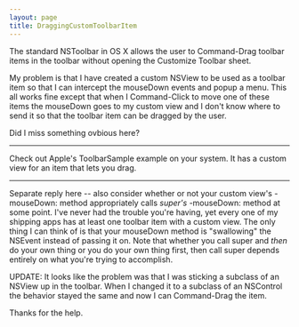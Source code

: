 ```yaml
---
layout: page
title: DraggingCustomToolbarItem
---
```


The standard NSToolbar in OS X allows the user to Command-Drag toolbar items in the toolbar without opening the Customize Toolbar sheet.

My problem is that I have created a custom NSView to be used as a toolbar item so that I can intercept the mouseDown events and popup a menu. This all works fine except that when I Command-Click to move one of these items the mouseDown goes to my custom view and I don't know where to send it so that the toolbar item can be dragged by the user.

Did I miss something ovbious here?

----

Check out Apple's ToolbarSample example on your system. It has a custom view for an item that lets you drag.

----
Separate reply here -- also consider whether or not your custom view's     -mouseDown: method appropriately calls *super's*     -mouseDown: method at some point. I've never had the trouble you're having, yet every one of my shipping apps has at least one toolbar item with a custom view. The only thing I can think of is that your mouseDown method is "swallowing" the NSEvent instead of passing it on. Note that whether you call super and *then* do your own thing or you do your own thing first, then call super depends entirely on what you're trying to accomplish.

UPDATE: It looks like the problem was that I was sticking a subclass of an NSView up in the toolbar. When I changed it to a subclass of an NSControl the behavior stayed the same and now I can Command-Drag the item.

Thanks for the help.

